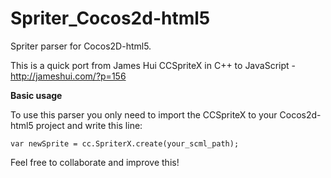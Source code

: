 Spriter_Cocos2d-html5
=====================

Spriter parser for Cocos2D-html5.

This is a quick port from James Hui CCSpriteX in C++ to JavaScript - http://jameshui.com/?p=156

<b>Basic usage</b>

To use this parser you only need to import the CCSpriteX to your Cocos2d-html5 project and write this line:

    var newSprite = cc.SpriterX.create(your_scml_path);
    
Feel free to collaborate and improve this!